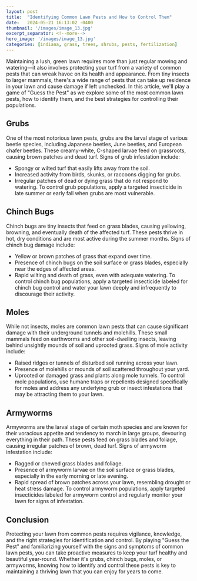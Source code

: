```yaml
---
layout: post
title:  "Identifying Common Lawn Pests and How to Control Them"
date:   2024-05-21 16:13:02 -0400
thumbnail: '/images/image_13.jpg'
excerpt_separator: <!--more-->
hero_image: '/images/image_13.jpg'
categories: [indiana, grass, trees, shrubs, pests, fertilization]
---
```

Maintaining a lush, green lawn requires more than just regular mowing and watering—it also involves protecting your turf from a variety of common pests that can wreak havoc on its health and appearance. <!--more-->From tiny insects to larger mammals, there's a wide range of pests that can take up residence in your lawn and cause damage if left unchecked. In this article, we'll play a game of "Guess the Pest" as we explore some of the most common lawn pests, how to identify them, and the best strategies for controlling their populations.

## Grubs
One of the most notorious lawn pests, grubs are the larval stage of various beetle species, including Japanese beetles, June beetles, and European chafer beetles. These creamy-white, C-shaped larvae feed on grassroots, causing brown patches and dead turf. Signs of grub infestation include:
* Spongy or wilted turf that easily lifts away from the soil.
* Increased activity from birds, skunks, or raccoons digging for grubs.
* Irregular patches of dead or dying grass that do not respond to watering.
To control grub populations, apply a targeted insecticide in late summer or early fall when grubs are most vulnerable.

## Chinch Bugs
Chinch bugs are tiny insects that feed on grass blades, causing yellowing, browning, and eventually death of the affected turf. These pests thrive in hot, dry conditions and are most active during the summer months. Signs of chinch bug damage include:
* Yellow or brown patches of grass that expand over time.
* Presence of chinch bugs on the soil surface or grass blades, especially near the edges of affected areas.
* Rapid wilting and death of grass, even with adequate watering.
To control chinch bug populations, apply a targeted insecticide labeled for chinch bug control and water your lawn deeply and infrequently to discourage their activity.

## Moles
While not insects, moles are common lawn pests that can cause significant damage with their underground tunnels and molehills. These small mammals feed on earthworms and other soil-dwelling insects, leaving behind unsightly mounds of soil and uprooted grass. Signs of mole activity include:
* Raised ridges or tunnels of disturbed soil running across your lawn.
* Presence of molehills or mounds of soil scattered throughout your yard.
* Uprooted or damaged grass and plants along mole tunnels.
To control mole populations, use humane traps or repellents designed specifically for moles and address any underlying grub or insect infestations that may be attracting them to your lawn.

## Armyworms
Armyworms are the larval stage of certain moth species and are known for their voracious appetite and tendency to march in large groups, devouring everything in their path. These pests feed on grass blades and foliage, causing irregular patches of brown, dead turf. Signs of armyworm infestation include:
* Ragged or chewed grass blades and foliage.
* Presence of armyworm larvae on the soil surface or grass blades, especially in the early morning or late evening.
* Rapid spread of brown patches across your lawn, resembling drought or heat stress damage.
To control armyworm populations, apply targeted insecticides labeled for armyworm control and regularly monitor your lawn for signs of infestation.

## Conclusion
Protecting your lawn from common pests requires vigilance, knowledge, and the right strategies for identification and control. By playing "Guess the Pest" and familiarizing yourself with the signs and symptoms of common lawn pests, you can take proactive measures to keep your turf healthy and beautiful year-round. Whether it's grubs, chinch bugs, moles, or armyworms, knowing how to identify and control these pests is key to maintaining a thriving lawn that you can enjoy for years to come.
